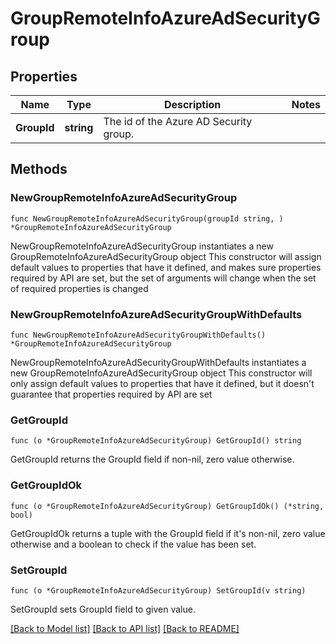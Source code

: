 # GroupRemoteInfoAzureAdSecurityGroup

## Properties

Name | Type | Description | Notes
------------ | ------------- | ------------- | -------------
**GroupId** | **string** | The id of the Azure AD Security group. | 

## Methods

### NewGroupRemoteInfoAzureAdSecurityGroup

`func NewGroupRemoteInfoAzureAdSecurityGroup(groupId string, ) *GroupRemoteInfoAzureAdSecurityGroup`

NewGroupRemoteInfoAzureAdSecurityGroup instantiates a new GroupRemoteInfoAzureAdSecurityGroup object
This constructor will assign default values to properties that have it defined,
and makes sure properties required by API are set, but the set of arguments
will change when the set of required properties is changed

### NewGroupRemoteInfoAzureAdSecurityGroupWithDefaults

`func NewGroupRemoteInfoAzureAdSecurityGroupWithDefaults() *GroupRemoteInfoAzureAdSecurityGroup`

NewGroupRemoteInfoAzureAdSecurityGroupWithDefaults instantiates a new GroupRemoteInfoAzureAdSecurityGroup object
This constructor will only assign default values to properties that have it defined,
but it doesn't guarantee that properties required by API are set

### GetGroupId

`func (o *GroupRemoteInfoAzureAdSecurityGroup) GetGroupId() string`

GetGroupId returns the GroupId field if non-nil, zero value otherwise.

### GetGroupIdOk

`func (o *GroupRemoteInfoAzureAdSecurityGroup) GetGroupIdOk() (*string, bool)`

GetGroupIdOk returns a tuple with the GroupId field if it's non-nil, zero value otherwise
and a boolean to check if the value has been set.

### SetGroupId

`func (o *GroupRemoteInfoAzureAdSecurityGroup) SetGroupId(v string)`

SetGroupId sets GroupId field to given value.



[[Back to Model list]](../README.md#documentation-for-models) [[Back to API list]](../README.md#documentation-for-api-endpoints) [[Back to README]](../README.md)



